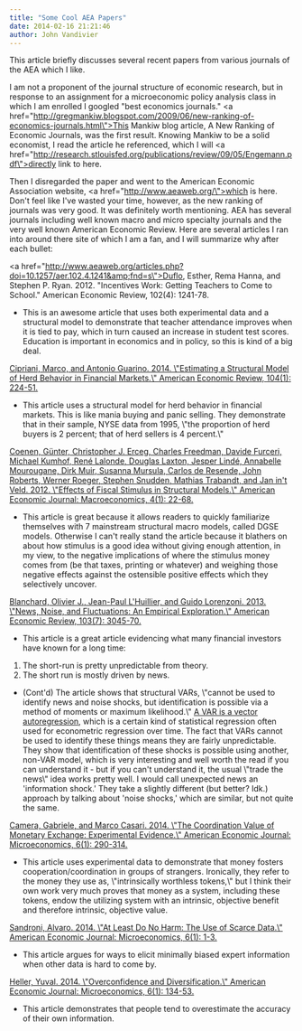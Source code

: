 ```yaml
---
title: "Some Cool AEA Papers"
date: 2014-02-16 21:21:46
author: John Vandivier
---
```




This article briefly discusses several recent papers from various journals of the AEA which I like.

I am not a proponent of the journal structure of economic research, but in response to an assignment for a microeconomic policy analysis class in which I am enrolled I googled \"best economics journals.\" <a href=\"http://gregmankiw.blogspot.com/2009/06/new-ranking-of-economics-journals.html\">This Mankiw blog article, A New Ranking of Economic Journals</a>, was the first result. Knowing Mankiw to be a solid economist, I read the article he referenced, which I will <a href=\"http://research.stlouisfed.org/publications/review/09/05/Engemann.pdf\">directly link to here.</a>

Then I disregarded the paper and went to the American Economic Association website, <a href=\"http://www.aeaweb.org/\">which is here</a>. Don't feel like I've wasted your time, however, as the new ranking of journals was very good. It was definitely worth mentioning. AEA has several journals including well known macro and micro specialty journals and the very well known American Economic Review. Here are several articles I ran into around there site of which I am a fan, and I will summarize why after each bullet:

<a href=\"http://www.aeaweb.org/articles.php?doi=10.1257/aer.102.4.1241&amp;fnd=s\">Duflo, Esther, Rema Hanna, and Stephen P. Ryan. 2012. \"Incentives Work: Getting Teachers to Come to School.\" American Economic Review, 102(4): 1241-78.</a>
<ul>
	<li>This is an awesome article that uses both experimental data and a structural model to demonstrate that teacher attendance improves when it is tied to pay, which in turn caused an increase in student test scores. Education is important in economics and in policy, so this is kind of a big deal.</li>
</ul>
<a href=\"http://www.aeaweb.org/articles.php?doi=10.1257/aer.104.1.224&amp;fnd=s\">Cipriani, Marco, and Antonio Guarino. 2014. \"Estimating a Structural Model of Herd Behavior in Financial Markets.\" American Economic Review, 104(1): 224-51.</a>
<ul>
	<li>This article uses a structural model for herd behavior in financial markets. This is like mania buying and panic selling. They demonstrate that in their sample, NYSE data from 1995, \"the proportion of herd buyers is 2 percent; that of herd sellers is 4 percent.\"</li>
</ul>
<a href=\"http://www.aeaweb.org/articles.php?doi=10.1257/mac.4.1.22&amp;fnd=s\">Coenen, Günter, Christopher J. Erceg, Charles Freedman, Davide Furceri, Michael Kumhof, René Lalonde, Douglas Laxton, Jesper Lindé, Annabelle Mourougane, Dirk Muir, Susanna Mursula, Carlos de Resende, John Roberts, Werner Roeger, Stephen Snudden, Mathias Trabandt, and Jan in't Veld. 2012. \"Effects of Fiscal Stimulus in Structural Models.\" American Economic Journal: Macroeconomics, 4(1): 22-68.</a>
<ul>
	<li>This article is great because it allows readers to quickly familiarize themselves with 7 mainstream structural macro models, called DGSE models. Otherwise I can't really stand the article because it blathers on about how stimulus is a good idea without giving enough attention, in my view, to the negative implications of where the stimulus money comes from (be that taxes, printing or whatever) and weighing those negative effects against the ostensible positive effects which they selectively uncover.</li>
</ul>
<a href=\"http://www.aeaweb.org/articles.php?doi=10.1257/aer.103.7.3045&amp;fnd=s\">Blanchard, Olivier J., Jean-Paul L'Huillier, and Guido Lorenzoni. 2013. \"News, Noise, and Fluctuations: An Empirical Exploration.\" American Economic Review, 103(7): 3045-70.</a>
<ul>
	<li>This article is a great article evidencing what many financial investors have known for a long time:</li>
</ul>
<ol>
	<li>The short-run is pretty unpredictable from theory.</li>
	<li>The short run is mostly driven by news.</li>
</ol>
<ul>
	<li>(Cont'd) The article shows that structural VARs, \"cannot be used to identify news and noise shocks, but identification is possible via a method of moments or maximum likelihood.\" <a href=\"http://en.wikipedia.org/w/index.php?title=Vector_autoregression&amp;oldid=592179602\">A VAR is a vector autoregression</a>, which is a certain kind of statistical regression often used for econometric regression over time. The fact that VARs cannot be used to identify these things means they are fairly unpredictable. They show that identification of these shocks is possible using another, non-VAR model, which is very interesting and well worth the read if you can understand it - but if you can't understand it, the usual \"trade the news\" idea works pretty well. I would call unexpected news an 'information shock.' They take a slightly different (but better? Idk.) approach by talking about 'noise shocks,' which are similar, but not quite the same.</li>
</ul>
<a href=\"http://www.aeaweb.org/articles.php?doi=10.1257/mic.6.1.290&amp;fnd=s\">Camera, Gabriele, and Marco Casari. 2014. \"The Coordination Value of Monetary Exchange: Experimental Evidence.\" American Economic Journal: Microeconomics, 6(1): 290-314.</a>
<ul>
	<li>This article uses experimental data to demonstrate that money fosters cooperation/coordination in groups of strangers. Ironically, they refer to the money they use as, \"intrinsically worthless tokens,\" but I think their own work very much proves that money as a system, including these tokens, endow the utilizing system with an intrinsic, objective benefit and therefore intrinsic, objective value.</li>
</ul>
<a href=\"http://www.aeaweb.org/articles.php?doi=10.1257/mic.6.1.1&amp;fnd=s\">Sandroni, Alvaro. 2014. \"At Least Do No Harm: The Use of Scarce Data.\" American Economic Journal: Microeconomics, 6(1): 1-3.</a>
<ul>
	<li>This article argues for ways to elicit minimally biased expert information when other data is hard to come by.</li>
</ul>
<a href=\"http://www.aeaweb.org/articles.php?doi=10.1257/mic.6.1.134&amp;fnd=s\">Heller, Yuval. 2014. \"Overconfidence and Diversification.\" American Economic Journal: Microeconomics, 6(1): 134-53.</a>
<ul>
	<li>This article demonstrates that people tend to overestimate the accuracy of their own information.</li>
</ul>
